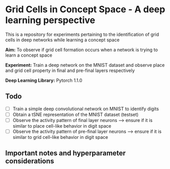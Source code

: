 # Grid Cells in Concept Space - A deep learning perspective
This is a repository for experiments pertaining to the identification of grid cells in deep networks while learning a concept space

**Aim:** To observe if grid cell formation occurs when a network is trying to learn a concept space

**Experiment:** Train a deep network on the MNIST dataset and observe place and grid cell property in final and pre-final layers respectively

**Deep Learning Library:** Pytorch 1.1.0

## Todo
+ [ ] Train a simple deep convolutional network on MNIST to identify digits
+ [ ] Obtain a tSNE representation of the MNIST dataset (testset)
+ [ ] Observe the activity pattern of final layer neurons --> ensure if it is similar to place cell-like behavior in digit space
+ [ ] Observe the activity pattern of pre-final layer neurons --> ensure if it is similar to grid cell-like behavior in digit space

## Important notes and hyperparameter considerations
